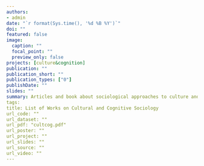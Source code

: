 ```yaml
---
authors:
- admin
date: "`r format(Sys.time(), '%d %B %Y')`"
doi: ""
featured: false
image:
  caption: ""
  focal_point: ""
  preview_only: false
projects: [culture&cognition]
publication: ""
publication_short: ""
publication_types: ["0"]
publishDate: ""
slides: ""
summary: Articles and book about sociological approaches to culture and cognition.
tags:
title: List of Works on Cultural and Cognitive Sociology
url_code: ""
url_dataset: ""
url_pdf: "cultcog.pdf"
url_poster: ""
url_project: ""
url_slides: ""
url_source: ""
url_video: ""
---
```


